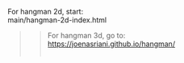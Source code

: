 For hangman 2d, start: <br>
main/hangman-2d-index.html <br>
>> For hangman 3d, go to:<br>
>> https://joenasriani.github.io/hangman/
<br><br>
